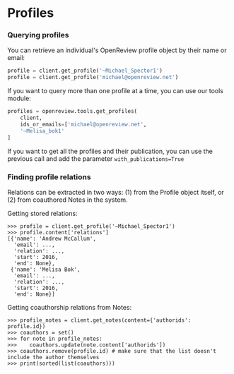 # Profiles

### Querying profiles

You can retrieve an individual's OpenReview profile object by their name or email:&#x20;

```python
profile = client.get_profile('~Michael_Spector1')
profile = client.get_profile('michael@openreview.net')
```

If you want to query more than one profile at a time, you can use our tools module:

```python
profiles = openreview.tools.get_profiles(
    client,
    ids_or_emails=['michael@openreview.net',
    '~Melisa_bok1'
]
```

If you want to get all the profiles and their publication, you can use the previous call and add the parameter `with_publications=True`

### Finding profile relations

Relations can be extracted in two ways: (1) from the Profile object itself, or (2) from coauthored Notes in the system.

Getting stored relations:

```
>>> profile = client.get_profile('~Michael_Spector1')
>>> profile.content['relations']
[{'name': 'Andrew McCallum',
  'email': ...,
  'relation': ...,
  'start': 2016,
  'end': None},
 {'name': 'Melisa Bok',
  'email': ...,
  'relation': ...,
  'start': 2016,
  'end': None}]
```

Getting coauthorship relations from Notes:

```
>>> profile_notes = client.get_notes(content={'authorids': profile.id})
>>> coauthors = set()
>>> for note in profile_notes:
>>>    coauthors.update(note.content['authorids'])
>>> coauthors.remove(profile.id) # make sure that the list doesn't include the author themselves
>>> print(sorted(list(coauthors)))
```


